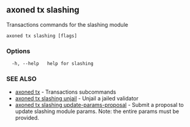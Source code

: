 ## axoned tx slashing

Transactions commands for the slashing module

```
axoned tx slashing [flags]
```

### Options

```
  -h, --help   help for slashing
```

### SEE ALSO

* [axoned tx](axoned_tx.md)	 - Transactions subcommands
* [axoned tx slashing unjail](axoned_tx_slashing_unjail.md)	 - Unjail a jailed validator
* [axoned tx slashing update-params-proposal](axoned_tx_slashing_update-params-proposal.md)	 - Submit a proposal to update slashing module params. Note: the entire params must be provided.
